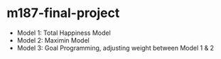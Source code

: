# m187-final-project
*  Model 1: Total Happiness Model
*  Model 2: Maximin Model
*  Model 3: Goal Programming, adjusting weight between Model 1 & 2
